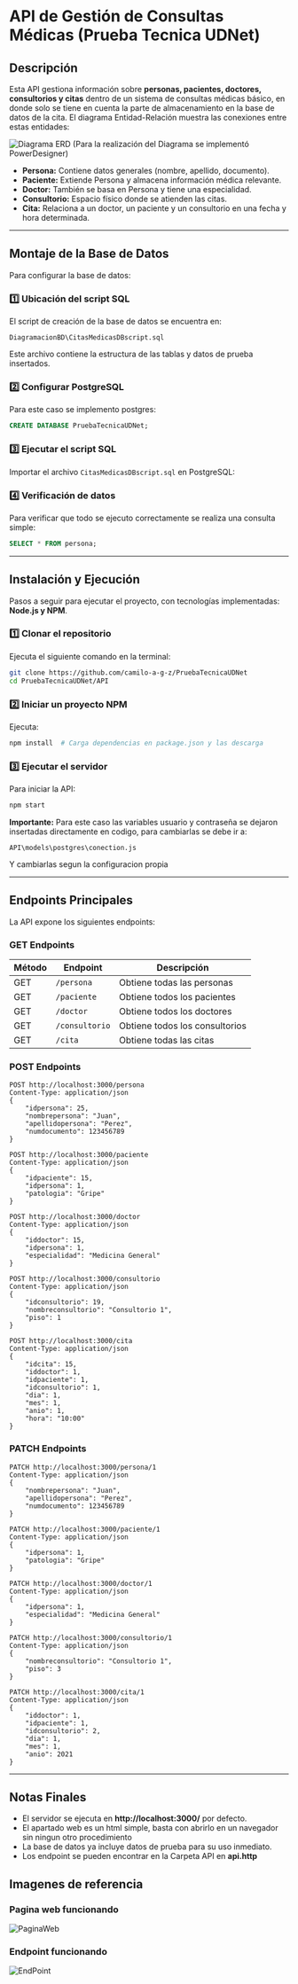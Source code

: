 # API de Gestión de Consultas Médicas (Prueba Tecnica UDNet)

## Descripción

Esta API gestiona información sobre **personas, pacientes, doctores, consultorios y citas** dentro de un sistema de consultas médicas básico, en donde solo se tiene en cuenta la parte de almacenamiento en la base de datos de la cita. El diagrama Entidad-Relación muestra las conexiones entre estas entidades:

![Diagrama ERD](imgs/DiagramaBD.png)
(Para la realización del Diagrama se implementó PowerDesigner)

- **Persona:** Contiene datos generales (nombre, apellido, documento).
- **Paciente:** Extiende Persona y almacena información médica relevante.
- **Doctor:** También se basa en Persona y tiene una especialidad.
- **Consultorio:** Espacio físico donde se atienden las citas.
- **Cita:** Relaciona a un doctor, un paciente y un consultorio en una fecha y hora determinada.

---

## Montaje de la Base de Datos

Para configurar la base de datos:

### 1️⃣ Ubicación del script SQL
El script de creación de la base de datos se encuentra en:
```
DiagramacionBD\CitasMedicasDBscript.sql
```
Este archivo contiene la estructura de las tablas y datos de prueba insertados.

### 2️⃣ Configurar PostgreSQL
Para este caso se implemento postgres:
```sql
CREATE DATABASE PruebaTecnicaUDNet;
```

### 3️⃣ Ejecutar el script SQL
Importar el archivo `CitasMedicasDBscript.sql` en PostgreSQL:

### 4️⃣ Verificación de datos
Para verificar que todo se ejecuto correctamente se realiza una consulta simple:
```sql
SELECT * FROM persona;
```

---

## Instalación y Ejecución

Pasos a seguir para ejecutar el proyecto, con tecnologías implementadas: **Node.js y NPM**.

### 1️⃣ Clonar el repositorio
Ejecuta el siguiente comando en la terminal:
```sh
git clone https://github.com/camilo-a-g-z/PruebaTecnicaUDNet
cd PruebaTecnicaUDNet/API
```

### 2️⃣ Iniciar un proyecto NPM
Ejecuta:
```sh
npm install  # Carga dependencias en package.json y las descarga
```

### 3️⃣ Ejecutar el servidor
Para iniciar la API:
```sh
npm start
```
**Importante:** Para este caso las variables usuario y contraseña se dejaron insertadas directamente en codigo, para cambiarlas se debe ir a:
```
API\models\postgres\conection.js
```
Y cambiarlas segun la configuracion propia

---

## Endpoints Principales

La API expone los siguientes endpoints:

### **GET Endpoints**
| Método | Endpoint       | Descripción                    |
| ------ | -------------- | ------------------------------ |
| GET    | `/persona`     | Obtiene todas las personas     |
| GET    | `/paciente`    | Obtiene todos los pacientes    |
| GET    | `/doctor`      | Obtiene todos los doctores     |
| GET    | `/consultorio` | Obtiene todos los consultorios |
| GET    | `/cita`        | Obtiene todas las citas        |

### **POST Endpoints**
```http
POST http://localhost:3000/persona
Content-Type: application/json
{
    "idpersona": 25,
    "nombrepersona": "Juan",
    "apellidopersona": "Perez",
    "numdocumento": 123456789
}
```
```http
POST http://localhost:3000/paciente
Content-Type: application/json
{
    "idpaciente": 15,
    "idpersona": 1,
    "patologia": "Gripe"
}
```
```http
POST http://localhost:3000/doctor
Content-Type: application/json
{
    "iddoctor": 15,
    "idpersona": 1,
    "especialidad": "Medicina General"
}
```
```http
POST http://localhost:3000/consultorio
Content-Type: application/json
{
    "idconsultorio": 19,
    "nombreconsultorio": "Consultorio 1",
    "piso": 1
}
```
```http
POST http://localhost:3000/cita
Content-Type: application/json
{
    "idcita": 15,
    "iddoctor": 1,
    "idpaciente": 1,
    "idconsultorio": 1,
    "dia": 1,
    "mes": 1,
    "anio": 1,
    "hora": "10:00"
}
```

### **PATCH Endpoints**
```http
PATCH http://localhost:3000/persona/1
Content-Type: application/json
{
    "nombrepersona": "Juan",
    "apellidopersona": "Perez",
    "numdocumento": 123456789
}
```
```http
PATCH http://localhost:3000/paciente/1
Content-Type: application/json
{
    "idpersona": 1,
    "patologia": "Gripe"
}
```
```http
PATCH http://localhost:3000/doctor/1
Content-Type: application/json
{
    "idpersona": 1,
    "especialidad": "Medicina General"
}
```
```http
PATCH http://localhost:3000/consultorio/1
Content-Type: application/json
{
    "nombreconsultorio": "Consultorio 1",
    "piso": 3
}
```
```http
PATCH http://localhost:3000/cita/1
Content-Type: application/json
{
    "iddoctor": 1,
    "idpaciente": 1,
    "idconsultorio": 2,
    "dia": 1,
    "mes": 1,
    "anio": 2021
}
```

---

## Notas Finales
- El servidor se ejecuta en **http://localhost:3000/** por defecto.
- El apartado web es un html simple, basta con abrirlo en un navegador sin ningun otro procedimiento
- La base de datos ya incluye datos de prueba para su uso inmediato.
- Los endpoint se pueden encontrar en la Carpeta API en **api.http**

## Imagenes de referencia
### Pagina web funcionando
![PaginaWeb](imgs/web.png)
### Endpoint funcionando
![EndPoint](imgs/endpoint.png)